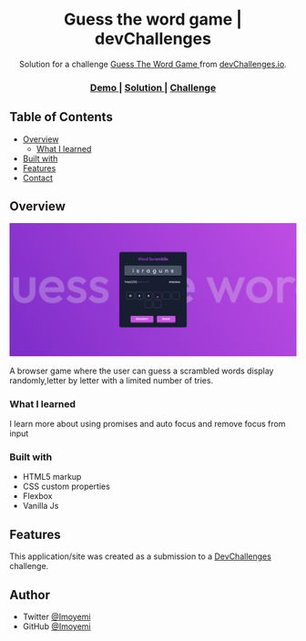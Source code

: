 <!-- Please update value in the {}  -->

<h1 align="center">Guess the word game | devChallenges</h1>

<div align="center">
   Solution for a challenge <a href="https://devchallenges.io/challenge/guess-the-word" target="_blank">Guess The Word Game
</a> from <a href="http://devchallenges.io" target="_blank">devChallenges.io</a>.
</div>

<div align="center">
  <h3>
    <a href="https://guessing-word-game1.netlify.app">
      Demo
    </a>
    <span> | </span>
    <a href="https://github.com/Imoyemi-1/Guess-the-word-game.git">
      Solution
    </a>
    <span> | </span>
    <a href="https://devchallenges.io/challenge/guess-the-word">
      Challenge
    </a>
  </h3>
</div>

<!-- TABLE OF CONTENTS -->

## Table of Contents

- [Overview](#overview)
  - [What I learned](#what-i-learned)
- [Built with](#built-with)
- [Features](#features)
- [Contact](#contact)

<!-- OVERVIEW -->

## Overview

![screenshot](/image/FireShot%20Capture%20006%20-%20Guess%20The%20Word%20Game%20-%20[guessing-word-game1.netlify.app].png)

A browser game where the user can guess a scrambled words display randomly,letter by letter with a limited number of tries.

### What I learned

I learn more about using promises and auto focus and remove focus from input

### Built with

- HTML5 markup
- CSS custom properties
- Flexbox
- Vanilla Js

## Features

This application/site was created as a submission to a [DevChallenges](https://devchallenges.io/challenges-dashboard) challenge.

## Author

- Twitter [@Imoyemi](https://x.com/thatguyimo)
- GitHub [@Imoyemi](https://github.com/Imoyemi-1)
